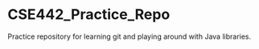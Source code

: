 # CSE442_Practice_Repo
Practice repository for learning git and playing around with Java libraries.
